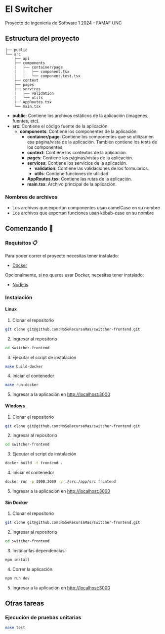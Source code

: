 # El Switcher

Proyecto de ingenieria de Software 1 2024 - FAMAF UNC

## Estructura del proyecto
    
```
├── public
└── src
    ├── api
    ├── components
    |   ├── container/page
    |   |   ├── component.tsx
    |   |   └── component.test.tsx
    ├── context
    ├── pages
    ├── services
    |   ├── validation
    |   └── utils
    ├── AppRoutes.tsx
    └── main.tsx
```

- **public**: Contiene los archivos estáticos de la aplicación (imagenes, fuentes, etc).
- **src**: Contiene el código fuente de la aplicación.
    - **components**: Contiene los componentes de la aplicación.
        - **container/page**: Contiene los componentes que se utilizan en esa página/vista de la aplicación. También contiene los tests de los componentes.
      - **context**: Contiene los contextos de la aplicación.
      - **pages**: Contiene las páginas/vistas de la aplicación.
      - **services**: Contiene los servicios de la aplicación.
        - **validation**: Contiene las validaciones de los formularios.
        - **utils**: Contiene funciones de utilidad.
      - **AppRoutes.tsx**: Contiene las rutas de la aplicación.
      - **main.tsx**: Archivo principal de la aplicación.

### Nombres de archivos

- Los archivos que exportan componentes usan camelCase en su nombre
- Los archivos que exportan funciones usan kebab-case en su nombre

## Comenzando 🚀

### Requisitos 📋

Para poder correr el proyecto necesitas tener instalado:
- [Docker](https://www.docker.com/)

Opcionalmente, si no queres usar Docker, necesitas tener instalado:
- [Node.js](https://nodejs.org/es/)


### Instalación

#### Linux

1. Clonar el repositorio
```bash
git clone git@github.com:NoSeRecursaMas/switcher-frontend.git
```

2. Ingresar al repositorio
```bash
cd switcher-frontend
```

3. Ejecutar el script de instalación
```bash
make build-docker
```

4. Iniciar el contenedor
```bash
make run-docker
```

5. Ingresar a la aplicación en [http://localhost:3000](http://localhost:3000)

#### Windows

1. Clonar el repositorio 
```bash
git clone git@github.com:NoSeRecursaMas/switcher-frontend.git
```

2. Ingresar al repositorio
```bash
cd switcher-frontend
```

3. Ejecutar el script de instalación
```bash
docker build -t frontend .
```

4. Iniciar el contenedor
```bash
docker run -p 3000:3000 -v ./src:/app/src frontend
```

5. Ingresar a la aplicación en [http://localhost:3000](http://localhost:3000)

#### Sin Docker

1. Clonar el repositorio
```bash
git clone git@github.com:NoSeRecursaMas/switcher-frontend.git
```

2. Ingresar al repositorio
```bash
cd switcher-frontend
```

3. Instalar las dependencias
```bash
npm install
```

4. Correr la aplicación
```bash
npm run dev
```

5. Ingresar a la aplicación en [http://localhost:3000](http://localhost:3000)

## Otras tareas

### Ejecución de pruebas unitarias
```bash
make test
```
